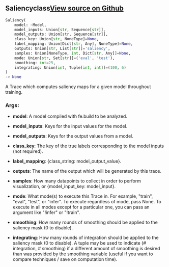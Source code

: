 ## Saliency<span class="tag">class</span><a class="sourcelink" href=https://github.com/fastestimator/fastestimator/blob/r1.2/fastestimator/trace/xai/saliency.py/#L37-L169>View source on Github</a>
```python
Saliency(
	model: ~Model,
	model_inputs: Union[str, Sequence[str]],
	model_outputs: Union[str, Sequence[str]],
	class_key: Union[str, NoneType]=None,
	label_mapping: Union[Dict[str, Any], NoneType]=None,
	outputs: Union[str, List[str]]='saliency',
	samples: Union[NoneType, int, Dict[str, Any]]=None,
	mode: Union[str, Set[str]]=('eval', 'test'),
	smoothing: int=25,
	integrating: Union[int, Tuple[int, int]]=(100, 6)
)
-> None
```
A Trace which computes saliency maps for a given model throughout training.


<h3>Args:</h3>


* **model**: A model compiled with fe.build to be analyzed.

* **model_inputs**: Keys for the input values for the model.

* **model_outputs**: Keys for the output values from a model.

* **class_key**: The key of the true labels corresponding to the model inputs (not required).

* **label_mapping**: {class_string: model_output_value}.

* **outputs**: The name of the output which will be generated by this trace.

* **samples**: How many datapoints to collect in order to perform visualization, or {model_input_key: model_input}.

* **mode**: What mode(s) to execute this Trace in. For example, "train", "eval", "test", or "infer". To execute regardless of mode, pass None. To execute in all modes except for a particular one, you can pass an argument like "!infer" or "!train".

* **smoothing**: How many rounds of smoothing should be applied to the saliency mask (0 to disable).

* **integrating**: How many rounds of integration should be applied to the saliency mask (0 to disable). A tuple may be used to indicate (# integration, # smoothing) if a different amount of smoothing is desired than was provided by the smoothing variable (useful if you want to compare techniques / save on computation time).

